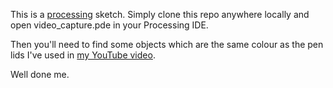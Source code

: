 This is a [processing](http://processing.org) sketch. Simply clone this repo
anywhere locally and open video_capture.pde in your Processing IDE.

Then you'll need to find some objects which are the same colour as the pen lids
I've used in [my YouTube video](https://www.youtube.com/watch?v=mDyQ6_K6jq0).

Well done me.
